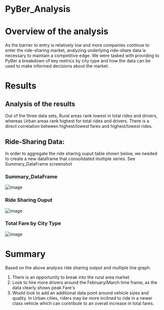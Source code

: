 # PyBer_Analysis

# Overview of the analysis
  As the barrier to entry is relatively low and more companies continue to enter the ride-sharing market, analyzing underlying ride-share data is necessary to maintain a competitive edge. We were tasked with providing to PyBer a breakdown of key metrics by city type and how the data can be used to make informed decisions about the market.

# Results

## Analysis of the results
Out of the three data sets, Rural areas rank lowest in total rides and drivers, whereas Urban areas rank highest for total rides and drivers. There is a direct correlation between highest/lowest fares and highest/lowest rides.

## Ride-Sharing Data:
In order to aggregate the ride sharing ouput table shown below, we needed to create a new dataframe that consolidated multiple series. See Summary_DataFrame screenshot

### Summary_DataFrame 

![image](https://user-images.githubusercontent.com/85204128/126097744-a59d3c4a-abb9-41d5-b184-4ac93cf2ceb9.png)

### Ride Sharing Ouput

![image](https://user-images.githubusercontent.com/85204128/126097567-69de07e8-2769-4477-812a-0393bfeff874.png)

### Total Fare by City Type

![image](https://user-images.githubusercontent.com/85204128/126098406-3b23d374-829f-4b61-90dd-2fd7d712833e.png)

# Summary
  
  Based on the above analysis ride sharing output and multiple line graph:
  1. There is an opportunity to break into the rural area market
  2. Look to hire more drivers around the February/March time frame, as the data clearly shows peak Fare's
  3. Would look to add an additional data point around vehicle sizes and quality. In Urban cities, riders may be more inclined to ride in a newer class vehicle which can contribute to an overall increase in total fares.



